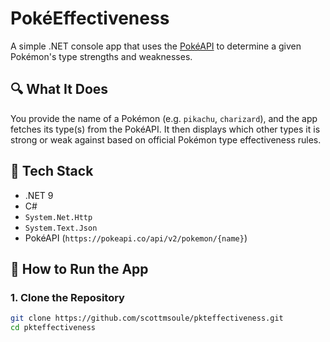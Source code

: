 # PokéEffectiveness

A simple .NET console app that uses the [PokéAPI](https://pokeapi.co/) to determine a given Pokémon's type strengths and weaknesses.

## 🔍 What It Does

You provide the name of a Pokémon (e.g. `pikachu`, `charizard`), and the app fetches its type(s) from the PokéAPI. It then displays which other types it is strong or weak against based on official Pokémon type effectiveness rules.

## 🧰 Tech Stack

- .NET 9
- C#
- `System.Net.Http`
- `System.Text.Json`
- PokéAPI (`https://pokeapi.co/api/v2/pokemon/{name}`)

## 🚀 How to Run the App

### 1. Clone the Repository

```bash
git clone https://github.com/scottmsoule/pkteffectiveness.git
cd pkteffectiveness

